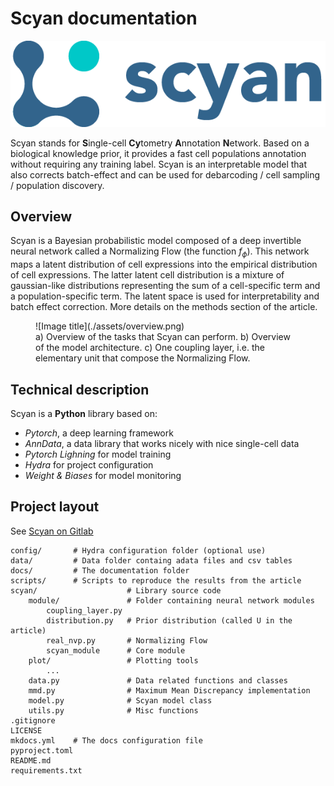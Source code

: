 # Scyan documentation

<p align="center">
  <img src="./assets/logo.png" />
</p>

Scyan stands for **S**ingle-cell **Cy**tometry **A**nnotation **N**etwork. Based on a biological knowledge prior, it provides a fast cell populations annotation without requiring any training label. Scyan is an interpretable model that also corrects batch-effect and can be used for debarcoding / cell sampling / population discovery.

## Overview

Scyan is a Bayesian probabilistic model composed of a deep invertible neural network called a Normalizing Flow (the function $f_{\phi}$). This network maps a latent distribution of cell expressions into the empirical distribution of cell expressions. The latter latent cell distribution is a mixture of gaussian-like distributions representing the sum of a cell-specific term and a population-specific term. The latent space is used for interpretability and batch effect correction. More details on the methods section of the article.

<figure markdown>
  ![Image title](./assets/overview.png)
  <figcaption>a) Overview of the tasks that Scyan can perform. b) Overview of the model architecture. c) One coupling layer, i.e. the elementary unit that compose the Normalizing Flow.</figcaption>
</figure>

## Technical description

Scyan is a **Python** library based on:

- _Pytorch_, a deep learning framework
- _AnnData_, a data library that works nicely with nice single-cell data
- _Pytorch Lighning_ for model training
- _Hydra_ for project configuration
- _Weight & Biases_ for model monitoring

## Project layout

See [Scyan on Gitlab](https://gitlab-research.centralesupelec.fr/mics_biomathematics/biomaths/scyan)

    config/       # Hydra configuration folder (optional use)
    data/         # Data folder containg adata files and csv tables
    docs/         # The documentation folder
    scripts/      # Scripts to reproduce the results from the article
    scyan/                    # Library source code
        module/               # Folder containing neural network modules
            coupling_layer.py
            distribution.py   # Prior distribution (called U in the article)
            real_nvp.py       # Normalizing Flow
            scyan_module      # Core module
        plot/                 # Plotting tools
            ...
        data.py               # Data related functions and classes
        mmd.py                # Maximum Mean Discrepancy implementation
        model.py              # Scyan model class
        utils.py              # Misc functions
    .gitignore
    LICENSE
    mkdocs.yml    # The docs configuration file
    pyproject.toml
    README.md
    requirements.txt

